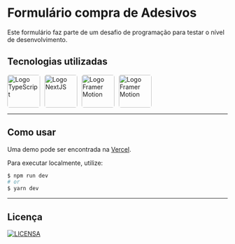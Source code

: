 # Formulário compra de Adesivos

Este formulário faz parte de um desafio de programação para testar o nível de desenvolvimento.

## **Tecnologias utilizadas**
<div style="display: flex; gap:10px;">
  <a href="https://www.typescriptlang.org" target=”_blank”>
    <img src="https://cdn.worldvectorlogo.com/logos/typescript-2.svg" alt="Logo TypeScript" width="75" style="border-radius: 5px">
  </a>
  <a href="https://vercel.com/solutions/nextjs" target=”_blank”>
    <img src="https://res.cloudinary.com/practicaldev/image/fetch/s--DWovAEyS--/c_imagga_scale,f_auto,fl_progressive,h_420,q_auto,w_1000/https://dev-to-uploads.s3.amazonaws.com/i/lr4rm1p2pcezmxqs5dqk.png" alt="Logo NextJS" height="75" style="border-radius: 5px">
  </a>
  <a href="https://www.framer.com/motion/" target=”_blank”>
    <img src="https://cdn.icon-icons.com/icons2/2699/PNG/512/framer_logo_icon_169149.png" alt="Logo Framer Motion" width="75" style="border-radius: 5px">
  </a>
  <a href="https://styled-components.com" target=”_blank”>
    <img src="https://miro.medium.com/max/480/1*Iohnw2aOQ5EBghVoqKA7VA.png" alt="Logo Framer Motion" width="75" style="border-radius: 5px">
  </a>
</div>

---
## **Como usar**
Uma demo pode ser encontrada na [Vercel](https://formulario-adesivos.vercel.app/).

Para executar localmente, utilize:
```bash
$ npm run dev
# or
$ yarn dev
```
---
## **Licença**
[![LICENSA](https://img.shields.io/badge/Custom_GPL_3.0-E58080?style=for-the-badge&logo=bookstack&logoColor=white)](/LICENSE)

